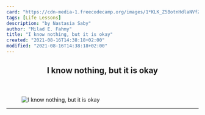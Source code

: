 ```yaml
---
card: "https://cdn-media-1.freecodecamp.org/images/1*KLK_Z5BotnHdlaNVfZII1w.jpeg"
tags: [Life Lessons]
description: "by Nastasia Saby"
author: "Milad E. Fahmy"
title: "I know nothing, but it is okay"
created: "2021-08-16T14:38:18+02:00"
modified: "2021-08-16T14:38:18+02:00"
---
```

<div class="site-wrapper">
<main id="site-main" class="site-main outer">
<div class="inner">
<article class="post-full post tag-life-lessons tag-imposter-syndrome tag-developer tag-philosophy tag-technology ">
<header class="post-full-header">
<h1 class="post-full-title">I know nothing, but it is okay</h1>
</header>
<figure class="post-full-image">
<picture>
<source media="(max-width: 700px)" sizes="1px" srcset="data:image/gif;base64,R0lGODlhAQABAIAAAAAAAP///yH5BAEAAAAALAAAAAABAAEAAAIBRAA7 1w">
<source media="(min-width: 701px)" sizes="(max-width: 800px) 400px,
(max-width: 1170px) 700px,
1400px" srcset="https://cdn-media-1.freecodecamp.org/images/1*KLK_Z5BotnHdlaNVfZII1w.jpeg 300w,
https://cdn-media-1.freecodecamp.org/images/1*KLK_Z5BotnHdlaNVfZII1w.jpeg 600w,
https://cdn-media-1.freecodecamp.org/images/1*KLK_Z5BotnHdlaNVfZII1w.jpeg 1000w,
https://cdn-media-1.freecodecamp.org/images/1*KLK_Z5BotnHdlaNVfZII1w.jpeg 2000w">
<img onerror="this.style.display='none'" src="https://cdn-media-1.freecodecamp.org/images/1*KLK_Z5BotnHdlaNVfZII1w.jpeg" alt="I know nothing, but it is okay">
</picture>
</figure>
<section class="post-full-content">
<div class="post-content medium-migrated-article">
</div>
<hr>
</section>
</article>
</div>
</main>
</div>
<!-- Google Tag Manager (noscript) -->
<!-- End Google Tag Manager (noscript) -->
